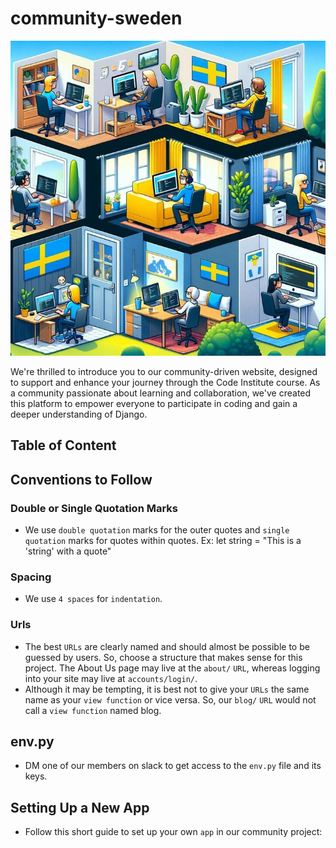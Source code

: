 # community-sweden

![Community Sweden](documentation_media/community_sweden.jpg)

We're thrilled to introduce you to our community-driven website, designed to support and enhance your journey through the Code Institute course. As a community passionate about learning and collaboration, we've created this platform to empower everyone to participate in coding and gain a deeper understanding of Django.

## Table of Content

## Conventions to Follow

### Double or Single Quotation Marks
- We use `double quotation` marks for the outer quotes and `single quotation` marks for quotes within quotes. Ex: let string = "This is a 'string' with a quote"

### Spacing
- We use `4 spaces` for `indentation`.

### Urls
- The best `URLs` are clearly named and should almost be possible to be guessed by users. So, choose a structure that makes sense for this project. The About Us page may live at the `about/` `URL`, whereas logging into your site may live at `accounts/login/`.
- Although it may be tempting, it is best not to give your `URLs` the same name as your `view function` or vice versa. So, our `blog/` `URL` would not call a `view function` named blog.

## env.py
- DM one of our members on slack to get access to the `env.py` file and its keys.

## Setting Up a New App
- Follow this short guide to set up your own `app` in our community project:
